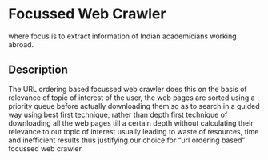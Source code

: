 # Focussed Web Crawler

where focus is to extract information of Indian academicians working abroad.


## Description
The URL ordering based focussed web crawler does this on the basis of relevance of topic of interest of the user, the web pages are sorted using a priority queue before actually downloading them so as to search in a guided way using best first technique, rather than depth first technique of downloading all the web pages till a certain depth without calculating their relevance to out topic of interest usually leading to waste of resources, time and inefficient results thus justifying our choice for “url ordering based” focussed web crawler.